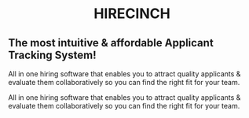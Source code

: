 <h1 align="center">
HIRECINCH
</h1>
<div style="flex">
  <div>
    <h2>
      The most intuitive & affordable Applicant Tracking System!
    </h2>
    <p>All in one hiring software that enables you to attract quality applicants & evaluate them collaboratively so you can find the right fit for your team.
</p>
  </div>
  <p>
    All in one hiring software that enables you to attract quality applicants & evaluate them collaboratively so you can find the right fit for your team.
  </p>
</div>
